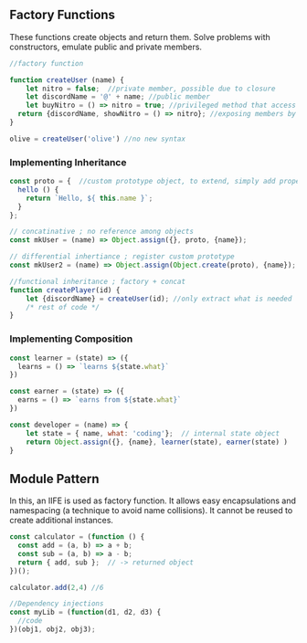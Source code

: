 ## Factory Functions

These functions create objects and return them. 
Solve problems with constructors, emulate public and private members.

```js
//factory function

function createUser (name) {
	let nitro = false;  //private member, possible due to closure
	let discordName = '@' + name; //public member
	let buyNitro = () => nitro = true; //privileged method that access private data.
  return {discordName, showNitro = () => nitro}; //exposing members by return
}

olive = createUser('olive') //no new syntax
```

### Implementing Inheritance

```js
const proto = {  //custom prototype object, to extend, simply add properties here
  hello () {
    return `Hello, ${ this.name }`;
  }
};

// concatinative ; no reference among objects
const mkUser = (name) => Object.assign({}, proto, {name}); 

// differential inhertiance ; register custom prototype
const mkUser2 = (name) => Object.assign(Object.create(proto), {name}); 

//functional inheritance ; factory + concat
function createPlayer(id) {
	let {discordName} = createUser(id); //only extract what is needed 
	/* rest of code */
}

```

### Implementing Composition

```js
const learner = (state) => ({ 
  learns = () => `learns ${state.what}`
})

const earner = (state) => ({ 
  earns = () => `earns from ${state.what}`
})

const developer = (name) => {
	let state = { name, what: 'coding'};  // internal state object
	return Object.assign({}, {name}, learner(state), earner(state) )
}
```


## Module Pattern

In this, an IIFE is used as factory function. It allows easy encapsulations and namespacing (a technique to avoid name collisions). It cannot be reused to create additional instances.

```js
const calculator = (function () {
  const add = (a, b) => a + b;
  const sub = (a, b) => a - b;
  return { add, sub };  // -> returned object
})();

calculator.add(2,4) //6

//Dependency injections
const myLib = (function(d1, d2, d3) {
  //code
})(obj1, obj2, obj3);

```